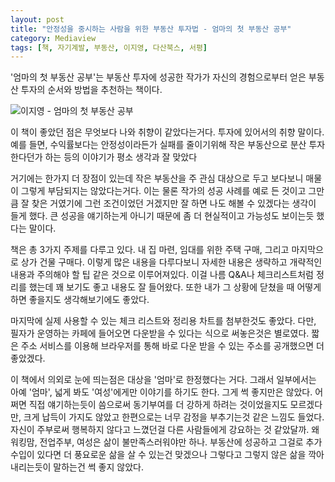 ```yaml
---
layout: post
title: "안정성을 중시하는 사람을 위한 부동산 투자법 - 엄마의 첫 부동산 공부"
category: Mediaview
tags: [책, 자기계발, 부동산, 이지영, 다산북스, 서평]
---
```


'엄마의 첫 부동산 공부'는 부동산 투자에 성공한 작가가 자신의 경험으로부터 얻은 부동산 투자의 순서와 방법을 추천하는 책이다.


![이지영 - 엄마의 첫 부동산 공부](https://lh3.googleusercontent.com/-OU8av-tUS0M/WPoWa0kMxiI/AAAAAAAATlQ/OB3l3FJ12cgI52vVj0iLQuLA0ortX3omwCE0/s360/first-real-estate-study-for-mom-book.jpg "특이하게도 대상을 엄마로 특정하고 얘기한다.")


이 책이 좋았던 점은 무엇보다 나와 취향이 같았다는거다.
투자에 있어서의 취향 말이다.
예를 들면, 수익률보다는 안정성이라든가
실패를 줄이기위해 작은 부동산으로 분산 투자 한다던가 하는 등의 이야기가 평소 생각과 잘 맞았다

거기에는 한가지 더 장점이 있는데
작은 부동산을 주 관심 대상으로 두고 보다보니
매물이 그렇게 부담되지는 않았다는거다.
이는 물론 작가의 성공 사례를 예로 든 것이고
그만큼 잘 찾은 거였기에 그런 조건이었던 거겠지만
잘 하면 나도 해볼 수 있겠다는 생각이 들게 했다.
큰 성공을 얘기하는게 아니기 때문에 좀 더 현실적이고 가능성도 보이는듯 했다는 말이다.

책은 총 3가지 주제를 다루고 있다.
내 집 마련, 임대를 위한 주택 구매, 그리고 마지막으로 상가 건물 구매다.
이렇게 많은 내용을 다루다보니 자세한 내용은 생략하고 개략적인 내용과 주의해야 할 팁 같은 것으로 이루어져있다.
이걸 나름 Q&A나 체크리스트처럼 정리를 했는데
꽤 보기도 좋고 내용도 잘 들어왔다.
또한 내가 그 상황에 닫쳤을 때 어떻게 하면 좋을지도 생각해보기에도 좋았다.

마지막에 실제 사용할 수 있는 체크 리스트와 정리용 차트를 첨부한것도 좋았다.
다만, 필자가 운영하는 카페에 들어오면 다운받을 수 있다는 식으로 써놓은것은 별로였다.
짧은 주소 서비스를 이용해 브라우저를 통해 바로 다운 받을 수 있는 주소를 공개했으면 더 좋았겠다.

이 책에서 의외로 눈에 띄는점은 대상을 '엄마'로 한정했다는 거다.
그래서 일부에서는 아예 '엄마', 넓게 봐도 '여성'에게만 이야기를 하기도 한다.
그게 썩 좋지만은 않았다.
어쩌면 직접 얘기하는듯이 씀으로써 동기부여를 더 강하게 하려는 것이었을지도 모르겠다만,
크게 납득이 가지도 않았고
한편으로는 너무 감정을 부추기는것 같은 느낌도 들었다.
자신이 주부로써 행복하지 않다고 느꼈던걸 다른 사람들에게 강요하는 것 같았달까.
왜 워킹맘, 전업주부, 여성은 삶이 불만족스러워야만 하나.
부동산에 성공하고 그걸로 추가수입이 있다면 더 풍요로운 삶을 살 수 있는건 맞겠으나
그렇다고 그렇지 않은 삶을 깍아 내리는듯이 말하는건 썩 좋지 않았다.
